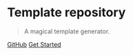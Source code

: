 # Template repository

> A magical template generator.

[GitHub](https://github.com/dECRISES/bookmark-management-service)
[Get Started](README#overview)
